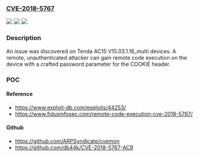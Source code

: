 ### [CVE-2018-5767](https://cve.mitre.org/cgi-bin/cvename.cgi?name=CVE-2018-5767)
![](https://img.shields.io/static/v1?label=Product&message=n%2Fa&color=blue)
![](https://img.shields.io/static/v1?label=Version&message=n%2Fa&color=blue)
![](https://img.shields.io/static/v1?label=Vulnerability&message=n%2Fa&color=brighgreen)

### Description

An issue was discovered on Tenda AC15 V15.03.1.16_multi devices. A remote, unauthenticated attacker can gain remote code execution on the device with a crafted password parameter for the COOKIE header.

### POC

#### Reference
- https://www.exploit-db.com/exploits/44253/
- https://www.fidusinfosec.com/remote-code-execution-cve-2018-5767/

#### Github
- https://github.com/ARPSyndicate/cvemon
- https://github.com/db44k/CVE-2018-5767-AC9

